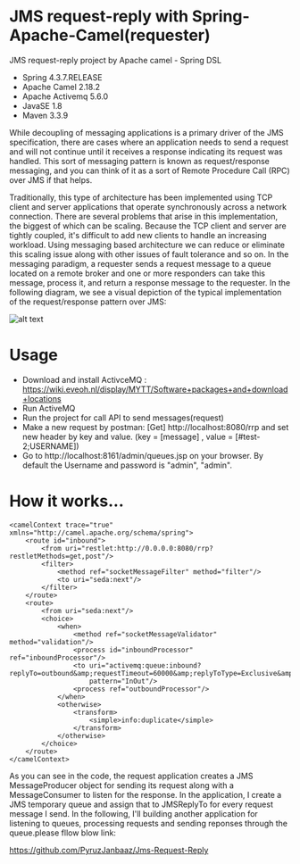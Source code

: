 # JMS request-reply with Spring-Apache-Camel(requester)
JMS request-reply project by Apache camel - Spring DSL

- Spring 4.3.7.RELEASE
- Apache Camel 2.18.2
- Apache Activemq 5.6.0
- JavaSE 1.8
- Maven 3.3.9


While decoupling of messaging applications is a primary driver of the JMS specification, there are cases where an application needs to send a request and will not continue until it receives a response indicating its request was handled. This sort of messaging pattern is known as request/response messaging, and you can think of it as a sort of Remote Procedure Call (RPC) over JMS if that helps.

Traditionally, this type of architecture has been implemented using TCP client and server applications that operate synchronously across a network connection. There are several problems that arise in this implementation, the biggest of which can be scaling. Because the TCP client and server are tightly coupled, it's difficult to add new clients to handle an increasing workload. Using messaging based architecture we can reduce or eliminate this scaling issue along with other issues of fault tolerance and so on. In the messaging paradigm, a requester sends a request message to a queue located on a remote broker and one or more responders can take this message, process it, and return a response message to the requester. In the following diagram, we see a visual depiction of the typical implementation of the request/response pattern over JMS:


![alt text](https://static.packt-cdn.com/products/9781782169413/graphics/9413_01_05.jpg)


# Usage
- Download and install ActivceMQ : https://wiki.eveoh.nl/display/MYTT/Software+packages+and+download+locations
- Run ActiveMQ
- Run the project for call API to send messages(request)
- Make a new request by  postman: [Get] http://localhost:8080/rrp and set new header by key and value. (key = [message] , value = [#test-2;USERNAME])
- Go to http://localhost:8161/admin/queues.jsp on your browser. By default the Username and password is "admin", "admin".


# How it works...
    <camelContext trace="true" xmlns="http://camel.apache.org/schema/spring">
        <route id="inbound">
            <from uri="restlet:http://0.0.0.0:8080/rrp?restletMethods=get,post"/>
            <filter>
                <method ref="socketMessageFilter" method="filter"/>
                <to uri="seda:next"/>
            </filter>
        </route>
        <route>
            <from uri="seda:next"/>
            <choice>
                <when>
                    <method ref="socketMessageValidator" method="validation"/>
                    <process id="inboundProcessor" ref="inboundProcessor"/>
                    <to uri="activemq:queue:inbound?replyTo=outbound&amp;requestTimeout=60000&amp;replyToType=Exclusive&amp;maxConcurrentConsumers=5"
                        pattern="InOut"/>
                    <process ref="outboundProcessor"/>
                </when>
                <otherwise>
                    <transform>
                        <simple>info:duplicate</simple>
                    </transform>
                </otherwise>
            </choice>
        </route>
    </camelContext>


As you can see in the code, the request application creates a JMS MessageProducer object for sending its request along with a MessageConsumer to listen for the response. In the application, I create a JMS temporary queue and assign that to JMSReplyTo for every request message I send.
In the following, I'll building another application for listening to queues, processing requests and sending reponses through the queue.please fllow blow link:

https://github.com/PyruzJanbaaz/Jms-Request-Reply

